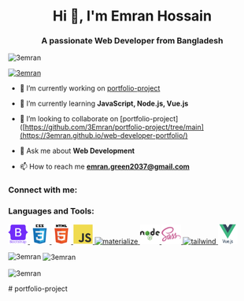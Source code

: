 <h1 align="center">Hi 👋, I'm Emran Hossain</h1>
<h3 align="center">A passionate Web Developer from Bangladesh</h3>

<p align="left"> <img src="https://komarev.com/ghpvc/?username=3emran&label=Profile%20views&color=0e75b6&style=flat" alt="3emran" /> </p>

<p align="left"> <a href="https://github.com/ryo-ma/github-profile-trophy"><img src="https://github-profile-trophy.vercel.app/?username=3emran" alt="3emran" /></a> </p>

- 🔭 I’m currently working on [portfolio-project](https://3emran.github.io/web-developer-portfolio/)

- 🌱 I’m currently learning **JavaScript, Node.js, Vue.js**

- 👯 I’m looking to collaborate on [portfolio-project]([https://github.com/3Emran/portfolio-project/tree/main](https://3emran.github.io/web-developer-portfolio/)

- 💬 Ask me about **Web Development**

- 📫 How to reach me **emran.green2037@gmail.com**

<h3 align="left">Connect with me:</h3>
<p align="left">
</p>

<h3 align="left">Languages and Tools:</h3>
<p align="left"> <a href="https://getbootstrap.com" target="_blank" rel="noreferrer"> <img src="https://raw.githubusercontent.com/devicons/devicon/master/icons/bootstrap/bootstrap-plain-wordmark.svg" alt="bootstrap" width="40" height="40"/> </a> <a href="https://www.w3schools.com/css/" target="_blank" rel="noreferrer"> <img src="https://raw.githubusercontent.com/devicons/devicon/master/icons/css3/css3-original-wordmark.svg" alt="css3" width="40" height="40"/> </a> <a href="https://www.w3.org/html/" target="_blank" rel="noreferrer"> <img src="https://raw.githubusercontent.com/devicons/devicon/master/icons/html5/html5-original-wordmark.svg" alt="html5" width="40" height="40"/> </a> <a href="https://developer.mozilla.org/en-US/docs/Web/JavaScript" target="_blank" rel="noreferrer"> <img src="https://raw.githubusercontent.com/devicons/devicon/master/icons/javascript/javascript-original.svg" alt="javascript" width="40" height="40"/> </a> <a href="https://materializecss.com/" target="_blank" rel="noreferrer"> <img src="https://raw.githubusercontent.com/prplx/svg-logos/5585531d45d294869c4eaab4d7cf2e9c167710a9/svg/materialize.svg" alt="materialize" width="40" height="40"/> </a> <a href="https://nodejs.org" target="_blank" rel="noreferrer"> <img src="https://raw.githubusercontent.com/devicons/devicon/master/icons/nodejs/nodejs-original-wordmark.svg" alt="nodejs" width="40" height="40"/> </a> <a href="https://sass-lang.com" target="_blank" rel="noreferrer"> <img src="https://raw.githubusercontent.com/devicons/devicon/master/icons/sass/sass-original.svg" alt="sass" width="40" height="40"/> </a> <a href="https://tailwindcss.com/" target="_blank" rel="noreferrer"> <img src="https://www.vectorlogo.zone/logos/tailwindcss/tailwindcss-icon.svg" alt="tailwind" width="40" height="40"/> </a> <a href="https://vuejs.org/" target="_blank" rel="noreferrer"> <img src="https://raw.githubusercontent.com/devicons/devicon/master/icons/vuejs/vuejs-original-wordmark.svg" alt="vuejs" width="40" height="40"/> </a> </p>

<p><img align="left" src="https://github-readme-stats.vercel.app/api/top-langs?username=3emran&show_icons=true&locale=en&layout=compact" alt="3emran" /></p>

<p>&nbsp;<img align="center" src="https://github-readme-stats.vercel.app/api?username=3emran&show_icons=true&locale=en" alt="3emran" /></p>

<p><img align="center" src="https://github-readme-streak-stats.herokuapp.com/?user=3emran&" alt="3emran" /></p>
# portfolio-project
